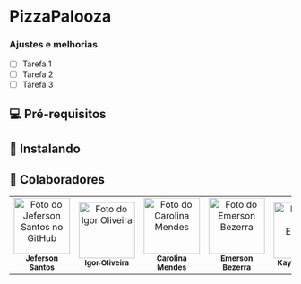# PizzaPalooza

### Ajustes e melhorias

- [ ] Tarefa 1
- [ ] Tarefa 2
- [ ] Tarefa 3

## 💻 Pré-requisitos

## 🚀 Instalando

## 🤝 Colaboradores

<table>
  <tr>
    <td align="center">
      <a href="https://github.com/jefersonsann" title="defina o título do link">
        <img src="https://avatars.githubusercontent.com/u/104212488" width="100px;" alt="Foto do Jeferson Santos no GitHub"/><br>
        <sub>
          <b>Jeferson Santos</b>
        </sub>
      </a>
    </td>
    <td align="center">
      <a href="https://github.com/IgoRenatoo" title="defina o título do link">
        <img src="https://avatars.githubusercontent.com/u/140111174?v=4" width="100px;" alt="Foto do Igor Oliveira"/><br>
        <sub>
          <b>Igor Oliveira</b>
        </sub>
      </a>
    </td>
    <td align="center">
      <a href="https://github.com/carolcampos22" title="defina o título do link">
        <img src="https://avatars.githubusercontent.com/u/107934156" width="100px;" alt="Foto do Carolina Mendes"/><br>
        <sub>
          <b>Carolina Mendes</b>
        </sub>
      </a>
    </td>
    <td align="center">
      <a href="https://github.com/{NAME}" title="defina o título do link">
        <img src="https://avatars.githubusercontent.com/u/120873878" width="100px;" alt="Foto do Emerson Bezerra"/><br>
        <sub>
          <b>Emerson Bezerra</b>
        </sub>
      </a>
    </td>
    <td align="center">
      <a href="https://github.com/{NAME}" title="defina o título do link">
        <img src="https://avatars.githubusercontent.com/u/{ID}" width="100px;" alt="Foto do Kayo Enrique"/><br>
        <sub>
          <b>Kayo Enrique</b>
        </sub>
      </a>
    </td>
  </tr>
</table>
